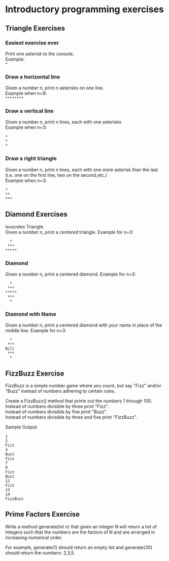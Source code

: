 # Introductory programming exercises

## Triangle Exercises
### Easiest exercise ever  
Print one asterisk to the console.  
Example:  
`*`

### Draw a horizontal line  
Given a number n, print n asterisks on one line.  
Example when n=8:  
`********`

### Draw a vertical line  
Given a number n, print n lines, each with one asterisks  
Example when n=3:  
```
*
*
*
```

### Draw a right triangle  
Given a number n, print n lines, each with one more asterisk than the last (i.e. one on the first line, two on the second,etc.)   
Example when n=3:  
```
*
**
***
```

## Diamond Exercises  
Isosceles Triangle  
Given a number n, print a centered triangle. Example for n=3:  
```
  *
 ***
*****
```
### Diamond  
Given a number n, print a centered diamond. Example for n=3:  
```
  *
 ***
*****
 ***
  *
```
### Diamond with Name  
Given a number n, print a centered diamond with your name in place of the middle line. Example for n=3:
```
  *
 ***
Bill
 ***
  *
```

## FizzBuzz Exercise
FizzBuzz is a simple number game where you count, but say "Fizz" and/or "Buzz" instead of numbers adhering to certain rules.  

Create a FizzBuzz() method that prints out the numbers 1 through 100.  
Instead of numbers divisible by three print "Fizz".  
Instead of numbers divisible by five print "Buzz".  
Instead of numbers divisible by three and five print "FizzBuzz".  

Sample Output:  
```
1
2
Fizz
4
Buzz
Fizz
7
8
Fizz
Buzz
11
Fizz
13
14
FizzBuzz
```

## Prime Factors Exercise
Write a method generate(int n) that given an integer N will return a list of integers such that the numbers are the factors of N and are arranged in increasing numerical order.  

For example, generate(1) should return an empty list and generate(30) should return the numbers: 2,3,5.  
